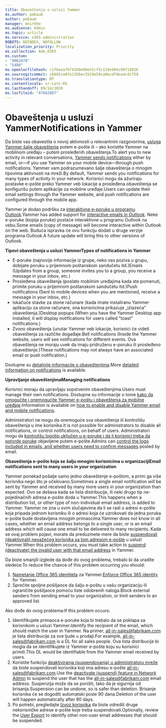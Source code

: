 ```yaml
---
title: Obaveštenja u usluzi Yammer
ms.author: pebaum
author: pebaum
manager: mnirkhe
ms.audience: Admin
ms.topic: article
ms.service: o365-administration
ROBOTS: NOINDEX, NOFOLLOW
localization_priority: Priority
ms.collection: Adm_O365
ms.custom:
- "9002878"
- "5480"
ms.openlocfilehash: c1fbeea7bf4269e90e52cf5c129e904c99714926
ms.sourcegitcommit: c6692ce0fa1358ec3529e59ca0ecdfdea4cdc759
ms.translationtype: MT
ms.contentlocale: sr-Latn-RS
ms.lasthandoff: 09/14/2020
ms.locfileid: "47662807"
---
```

# <a name="notifications-in-yammer"></a><span data-ttu-id="9bff8-102">Obaveštenja u usluzi Yammer</span><span class="sxs-lookup"><span data-stu-id="9bff8-102">Notifications in Yammer</span></span>

<span data-ttu-id="9bff8-103">Da biste vas obavestila o novoj aktivnosti u relevantnim razgovorima, [usluga Yammer šalje obaveštenja](https://support.microsoft.com/en-gb/office/enable-or-disable-yammer-email-and-phone-notifications-93e530e0-189f-4768-8f28-7683d48cc996) putem e-pošte ili – ako koristite Yammer na mobilnom uređaju – putem prosleđenih obaveštenja.</span><span class="sxs-lookup"><span data-stu-id="9bff8-103">To alert you to new activity in relevant conversations, [Yammer sends notifications](https://support.microsoft.com/en-gb/office/enable-or-disable-yammer-email-and-phone-notifications-93e530e0-189f-4768-8f28-7683d48cc996) either by email, or—if you use Yammer on your mobile device—through push notifications.</span></span> <span data-ttu-id="9bff8-104">Yammer vam podrazumevano šalje obaveštenja o mnogim tipovima aktivnosti na mreži.</span><span class="sxs-lookup"><span data-stu-id="9bff8-104">By default, Yammer sends you notifications for many types of activity in your network.</span></span> <span data-ttu-id="9bff8-105">Korisnici mogu da ažuriraju postavke e-pošte preko Yammer veb lokacije a prosleđena obaveštenja se konfigurišu putem aplikacije za mobilne uređaje.</span><span class="sxs-lookup"><span data-stu-id="9bff8-105">Users can update their email settings through the Yammer website, and push notifications are configured through the mobile app.</span></span> 

<span data-ttu-id="9bff8-106">Yammer je dodao podršku za [interaktivne e-poruke u programu Outlook](https://techcommunity.microsoft.com/t5/outlook-blog/interactive-yammer-emails-in-outlook-on-the-web-are-here/ba-p/1209420).</span><span class="sxs-lookup"><span data-stu-id="9bff8-106">Yammer has added support for [interactive emails in Outlook](https://techcommunity.microsoft.com/t5/outlook-blog/interactive-yammer-emails-in-outlook-on-the-web-are-here/ba-p/1209420).</span></span> <span data-ttu-id="9bff8-107">Neke e-poruke (kopija poruke) postaće interaktivne u programu Outlook na vebu.</span><span class="sxs-lookup"><span data-stu-id="9bff8-107">Some emails (copy of message) will become interactive within Outlook on the web.</span></span> <span data-ttu-id="9bff8-108">Buduća ispravka će ovu funkciju dodati u druge verzije programa Outlook.</span><span class="sxs-lookup"><span data-stu-id="9bff8-108">A future update will bring this to other versions of Outlook.</span></span>

<span data-ttu-id="9bff8-109">**Tipovi obaveštenja u usluzi Yammer**</span><span class="sxs-lookup"><span data-stu-id="9bff8-109">**Types of notifications in Yammer**</span></span>

- <span data-ttu-id="9bff8-110">E-poruke (najnovije informacije iz grupe, neko vas poziva u grupu, dobijate poruku u prijemnom poštanskom sandučetu itd.)</span><span class="sxs-lookup"><span data-stu-id="9bff8-110">Emails (Updates from a group, someone invites you to a group, you receive a message in your inbox, etc.)</span></span>
- <span data-ttu-id="9bff8-111">Prosleđena obaveštenja (poslato mobilnim uređajima kada ste pomenuti, primite poruku u prijemnom poštanskom sandučetu itd.)</span><span class="sxs-lookup"><span data-stu-id="9bff8-111">Push notifications (Sent to mobile devices when you are mentioned, receive a message in your inbox, etc.)</span></span>
- <span data-ttu-id="9bff8-112">Iskačuće stavke za stone računare (kada imate instaliranu Yammer aplikaciju za stone računare, ona korisnicima prikazuje „izlazeća” obaveštenja.)</span><span class="sxs-lookup"><span data-stu-id="9bff8-112">Desktop popups (When you have the Yammer Desktop app installed, it will display notifications for users called "toast" notifications.)</span></span>
- <span data-ttu-id="9bff8-113">Zvono obaveštenja (unutar Yammer veb lokacije, korisnici će videti obaveštenja za različite događaje.</span><span class="sxs-lookup"><span data-stu-id="9bff8-113">Bell notifications (Inside the Yammer website, users will see notifications for different events.</span></span> <span data-ttu-id="9bff8-114">Ova obaveštenja ne moraju uvek da imaju pridruženu e-poruku ili prosleđeno obaveštenje.)</span><span class="sxs-lookup"><span data-stu-id="9bff8-114">These notifications may not always have an associated email or push notification.)</span></span>

<span data-ttu-id="9bff8-115">Dostupne su [detaljnije informacije o obaveštenjima](https://support.microsoft.com/en-gb/office/enable-or-disable-yammer-email-and-phone-notifications-93e530e0-189f-4768-8f28-7683d48cc996).</span><span class="sxs-lookup"><span data-stu-id="9bff8-115">More [detailed information on notifications](https://support.microsoft.com/en-gb/office/enable-or-disable-yammer-email-and-phone-notifications-93e530e0-189f-4768-8f28-7683d48cc996) is available.</span></span>

<span data-ttu-id="9bff8-116">**Upravljanje obaveštenjima**</span><span class="sxs-lookup"><span data-stu-id="9bff8-116">**Managing notifications**</span></span>

<span data-ttu-id="9bff8-117">Korisnici moraju da upravljaju sopstvenim obaveštenjima.</span><span class="sxs-lookup"><span data-stu-id="9bff8-117">Users must manage their own notifications.</span></span> <span data-ttu-id="9bff8-118">Dostupne su informacije o tome [kako da omogućite i onemogućite Yammer e-poštu i obaveštenja za mobilne uređaje](https://support.microsoft.com/en-gb/office/enable-or-disable-yammer-email-and-phone-notifications-93e530e0-189f-4768-8f28-7683d48cc996).</span><span class="sxs-lookup"><span data-stu-id="9bff8-118">Information is available on [how to enable and disable Yammer email and mobile notifications](https://support.microsoft.com/en-gb/office/enable-or-disable-yammer-email-and-phone-notifications-93e530e0-189f-4768-8f28-7683d48cc996).</span></span> 

<span data-ttu-id="9bff8-119">Administratori ne mogu da onemoguće sva obaveštenja ili kontrolišu obaveštenja u ime korisnika.</span><span class="sxs-lookup"><span data-stu-id="9bff8-119">It is not possible for administrators to disable all notifications, or control notifications, on behalf of users.</span></span> <span data-ttu-id="9bff8-120">Administratori mogu da [kontrolišu logotip uključen u e-poruke i da li korisnici treba da potvrde poruke](https://docs.microsoft.com/yammer/configure-your-yammer-network/configure-email-and-yammer) objavljene putem e-pošte.</span><span class="sxs-lookup"><span data-stu-id="9bff8-120">Admins can [control the logo included in emails, and whether users need to confirm messages](https://docs.microsoft.com/yammer/configure-your-yammer-network/configure-email-and-yammer) posted by email.</span></span>

<span data-ttu-id="9bff8-121">**Obaveštenja e-pošte koja se šalju mnogim korisnicima u organizaciji**</span><span class="sxs-lookup"><span data-stu-id="9bff8-121">**Email notifications sent to many users in your organization**</span></span>

<span data-ttu-id="9bff8-122">Yammer ponekad pošalje samo jedno obaveštenje e-poštom, a primi ga više korisnika nego što je očekivano.</span><span class="sxs-lookup"><span data-stu-id="9bff8-122">Sometimes a single email notification will be sent by Yammer and received by many more users in your organization than expected.</span></span> <span data-ttu-id="9bff8-123">Ovo se dešava kada se lista distribucije, ili neki drugo tip ne-pojedinačnih adresa e-pošte doda u Yammer.</span><span class="sxs-lookup"><span data-stu-id="9bff8-123">This happens when a distribution list, or other type of non-individual email address, is added to Yammer.</span></span> <span data-ttu-id="9bff8-124">Yammer ne zna u svim slučajevima da li se radi o adresi e-pošte koja pripada jednom korisniku ili o adresi koja će uzrokovati da jedna poruka e-pošte bude dostavljena mnogim primaocima.</span><span class="sxs-lookup"><span data-stu-id="9bff8-124">Yammer does not know in all cases, whether an email address belongs to a single user, or is an email address which will cause one email to be delivered to many recipients.</span></span> <span data-ttu-id="9bff8-125">Kada se ovaj problem pojavi, morate da preduzmete mere da biste [suspendovali (deaktivirali) nevažećeg korisnika sa tom adresom e-pošte](https://docs.microsoft.com/yammer/manage-yammer-users/add-block-or-remove-users#remove-users) u usluzi Yammer.</span><span class="sxs-lookup"><span data-stu-id="9bff8-125">When this problem occurs, you must take action to [suspend (deactivate) the invalid user with that email address](https://docs.microsoft.com/yammer/manage-yammer-users/add-block-or-remove-users#remove-users) in Yammer.</span></span> 

<span data-ttu-id="9bff8-126">Da biste smanjili izglede da dođe do ovog problema, trebalo bi da uradite sledeće:</span><span class="sxs-lookup"><span data-stu-id="9bff8-126">To reduce the chance of this problem occurring you should:</span></span>

1. <span data-ttu-id="9bff8-127">[Nametanje Office 365 identiteta](https://docs.microsoft.com/yammer/configure-your-yammer-network/enforce-office-365-identity) za Yammer.</span><span class="sxs-lookup"><span data-stu-id="9bff8-127">[Enforce Office 365 identity](https://docs.microsoft.com/yammer/configure-your-yammer-network/enforce-office-365-identity) for Yammer.</span></span>
2. <span data-ttu-id="9bff8-128">Sprečite spoljne pošiljaoce da šalju e-poštu u vašu organizaciju ili ograničite pošiljaoce pomoću liste odobrenih naloga.</span><span class="sxs-lookup"><span data-stu-id="9bff8-128">Block external senders from sending email to your organization, or limit senders to an approved list.</span></span>

<span data-ttu-id="9bff8-129">Ako dođe do ovog problema:</span><span class="sxs-lookup"><span data-stu-id="9bff8-129">If this problem occurs:</span></span>

1. <span data-ttu-id="9bff8-130">Identifikujete primaoca e-poruke koja bi trebalo da se poklapa sa korisnikom u usluzi Yammer.</span><span class="sxs-lookup"><span data-stu-id="9bff8-130">Identify the recipient of the email, which should match the user in Yammer.</span></span> <span data-ttu-id="9bff8-131">Na primer, all-in-sales@fabrikam.com je lista distribucije za sve ljude u prodaji.</span><span class="sxs-lookup"><span data-stu-id="9bff8-131">For example, all-in-sales@fabrikam.com is a DL for all sales people.</span></span> <span data-ttu-id="9bff8-132">Ova lista distribucije bi mogla da se identifikujete iz Yammer e-pošte koju su korisnici primili.</span><span class="sxs-lookup"><span data-stu-id="9bff8-132">This DL would be identifiable from the Yammer email received by users.</span></span>
2. <span data-ttu-id="9bff8-133">Koristite funkciju [deaktiviranja (suspendovanja) u administratoru mreže](https://docs.microsoft.com/yammer/manage-yammer-users/add-block-or-remove-users#remove-users) da biste suspendovali korisnika koji ima adresu e-pošte all-in-sales@fabrikam.com.</span><span class="sxs-lookup"><span data-stu-id="9bff8-133">Use the [deactivate (suspend) feature in Network Admin](https://docs.microsoft.com/yammer/manage-yammer-users/add-block-or-remove-users#remove-users) to suspend the user that has the all-in-sales@fabrikam.com email address.</span></span> <span data-ttu-id="9bff8-134">Suspenzija može da se poništi, tako da je sigurnija od brisanja.</span><span class="sxs-lookup"><span data-stu-id="9bff8-134">Suspension can be undone, so is safer than deletion.</span></span> <span data-ttu-id="9bff8-135">Brisanje korisnika će se dogoditi automatski posle 90 dana.</span><span class="sxs-lookup"><span data-stu-id="9bff8-135">Deletion of the user will happen automatically after 90 days.</span></span>
3. <span data-ttu-id="9bff8-136">Po potrebi, pregledajte [Izvoz korisnika](https://docs.microsoft.com/yammer/manage-security-and-compliance/export-yammer-enterprise-data#ExportUsers) da biste odredili druge nekorisničke adrese e-pošte koje treba suspendovati.</span><span class="sxs-lookup"><span data-stu-id="9bff8-136">Optionally, review the [User Export](https://docs.microsoft.com/yammer/manage-security-and-compliance/export-yammer-enterprise-data#ExportUsers) to identify other non-user email addresses that should be suspended.</span></span>
